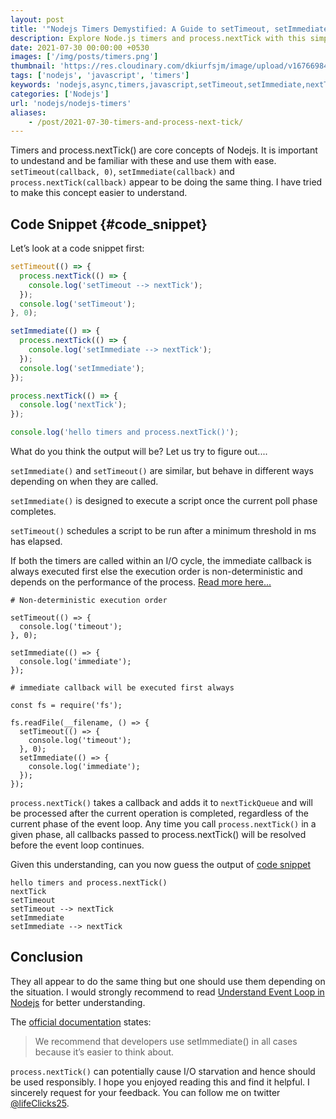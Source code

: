 ```yaml
---
layout: post
title: '"Nodejs Timers Demystified: A Guide to setTimeout, setImmediate & nextTick'
description: Explore Node.js timers and process.nextTick with this simplified guide. Understand how to use setTimeout, setImmediate, and nextTick effectively.
date: 2021-07-30 00:00:00 +0530
images: ['/img/posts/timers.png']
thumbnail: 'https://res.cloudinary.com/dkiurfsjm/image/upload/v1676698473/nodejs_dark_cjoudy.png'
tags: ['nodejs', 'javascript', 'timers']
keywords: 'nodejs,async,timers,javascript,setTimeout,setImmediate,nextTick'
categories: ['Nodejs']
url: 'nodejs/nodejs-timers'
aliases:
    - /post/2021-07-30-timers-and-process-next-tick/
---
```


Timers and process.nextTick() are core concepts of Nodejs. It is important to undestand and be familiar with these and use them with ease. `setTimeout(callback, 0)`, `setImmediate(callback)` and `process.nextTick(callback)` appear to be doing the same thing. I have tried to make this concept easier to understand.

## Code Snippet {#code_snippet}

Let’s look at a code snippet first:

```javascript
setTimeout(() => { 
  process.nextTick(() => {
    console.log('setTimeout --> nextTick');
  });
  console.log('setTimeout');
}, 0);

setImmediate(() => {
  process.nextTick(() => {
    console.log('setImmediate --> nextTick');
  });
  console.log('setImmediate');
});

process.nextTick(() => {
  console.log('nextTick');
});

console.log('hello timers and process.nextTick()');
```

What do you think the output will be?
Let us try to figure out....

`setImmediate()` and `setTimeout()` are similar, but behave in different ways depending on when they are called.

`setImmediate()` is designed to execute a script once the current poll phase completes.

`setTimeout()` schedules a script to be run after a minimum threshold in ms has elapsed.

If both the timers are called within an I/O cycle, the immediate callback is always executed first else the execution order is non-deterministic and depends on the performance of the process. [Read more here...](https://nodejs.org/en/docs/guides/event-loop-timers-and-nexttick/#setimmediate-vs-settimeout)

```
# Non-deterministic execution order

setTimeout(() => {
  console.log('timeout');
}, 0);

setImmediate(() => {
  console.log('immediate');
});
```

```
# immediate callback will be executed first always

const fs = require('fs');

fs.readFile(__filename, () => {
  setTimeout(() => {
    console.log('timeout');
  }, 0);
  setImmediate(() => {
    console.log('immediate');
  });
});
```
`process.nextTick()` takes a callback and adds it to `nextTickQueue` and will be processed after the current operation is completed, regardless of the current phase of the event loop. Any time you call `process.nextTick()` in a given phase, all callbacks passed to process.nextTick() will be resolved before the event loop continues.

Given this understanding, can you now guess the output
of [code snippet](#code_snippet)

```
hello timers and process.nextTick()
nextTick
setTimeout
setTimeout --> nextTick
setImmediate
setImmediate --> nextTick
```


## Conclusion
They all appear to do the same thing but one should use them depending on the situation. I would strongly recommend to read [Understand Event Loop in Nodejs](https://techinsights.manisuec.com/post/2021-08-11-understand-event-loop-in-nodejs/) for better understanding.

The [official documentation](https://nodejs.org/en/docs/guides/event-loop-timers-and-nexttick/#check) states:

> We recommend that developers use setImmediate() in all cases because it’s easier to think about.

`process.nextTick()` can potentially cause I/O starvation and hence should be used responsibly.
I hope you enjoyed reading this and find it helpful. I sincerely request for your feedback. You can follow me on twitter [@lifeClicks25](https://twitter.com/lifeClicks25).

